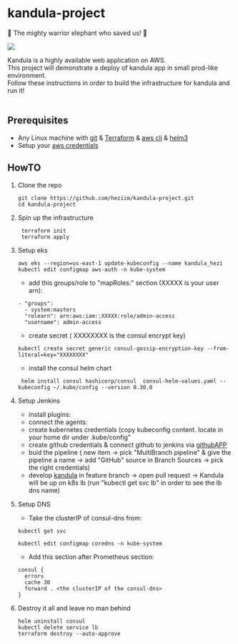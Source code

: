 # kandula-project

:elephant: The mighty warrior elephant who saved us! :elephant:

<img src="https://media.giphy.com/media/c5iMjFfrUFpza/giphy.gif" />

Kandula is a highly available web application on AWS.<br>
This project will demonstrate a deploy of kandula app in small prod-like environment.<br>
Follow these instructions in order to build the infrastructure for kandula and run it!<br><br>

## Prerequisites

* Any Linux machine with [git](https://git-scm.com/downloads) & [Terraform](https://learn.hashicorp.com/tutorials/terraform/install-cli) & [aws cli](https://docs.aws.amazon.com/cli/latest/userguide/install-cliv2-linux.html) & [helm3](https://helm.sh/docs/intro/install/)
* Setup your [aws credentials](https://docs.aws.amazon.com/sdk-for-java/v1/developer-guide/setup-credentials.html)

## HowTO
1. Clone the repo 
    ```
    git clone https://github.com/heziim/kandula-project.git
    cd kandula-project
    ```
2. Spin up the infrastructure
    ```
     terraform init
     terraform apply
     ```
     
3. Setup eks
    ```
    aws eks --region=us-east-1 update-kubeconfig --name kandula_hezi
    kubectl edit configmap aws-auth -n kube-system
    ```
    * add this groups/role to "mapRoles:" section (XXXXX is your user arn):
    ```
    - "groups":
      - system:masters
      "rolearn": arn:aws:iam::XXXXX:role/admin-access
      "username": admin-access
    ```
    * create secret ( XXXXXXXX is the consul encrypt key)
    ```
    kubectl create secret generic consul-gossip-encryption-key --from-literal=key="XXXXXXXX"
    ```
    * install the consul helm chart
    ```
     helm install consul hashicorp/consul  consul-helm-values.yaml --kubeconfig ~/.kube/config --version 0.30.0
    ```
    
4. Setup Jenkins
   * install plugins:
   * connect the agents:
   * create kubernetes credentials (copy kubeconfig content. locate in your home dir under .kube/config"
   * create github credentials & connect github to jenkins via [githubAPP](https://github.com/settings/apps)
   * buid the pipeline ( new item -> pick "MultiBranch pipeline" & give the pipeline a name -> add "GitHub" source in Branch Sources -> pick the right credentials)
   * develop [kandula](https://github.com/heziim/kandula_assignment) in feature branch ->  open pull request -> Kandula will be up on k8s lb (run "kubectl get svc lb" in order to see the lb dns name)

5. Setup DNS
   * Take the clusterIP of consul-dns from:
   ```
   kubectl get svc
   ```
   ```
   kubectl edit configmap coredns -n kube-system  
   ```
   * Add this section after Prometheus section:
   ```
   consul {
     errors
     cache 30
     forward . <the clusterIP of the consul-dns>
   }  
   
7. Destroy it all and leave no man behind
    ```
    helm uninstall consul
    kubectl delete service lb
    terraform destroy --auto-approve
    ```
